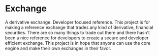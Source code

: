 # Exchange
A derivative exchange. Developer focused reference. This project is for making a reference exchange that trades
any kind of derivative, financial securities. There are so many things to trade out there and there hasn't been a nice reference for developers to create a secure and developer efficient exchange. 
This project is in hope that anyone can use the core engine and make their own exchanges in their favor. 

